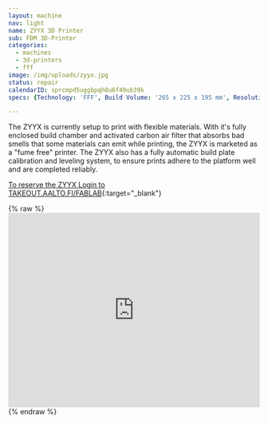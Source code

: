 ```yaml
---
layout: machine
nav: light
name: ZYYX 3D Printer
sub: FDM 3D-Printer
categories:
  - machines
  - 3d-printers
  - fff
image: /img/uploads/zyyx.jpg
status: repair
calendarID: sprcmpd5uggbpqh8u6f49ub39k
specs: {Technology: 'FFF', Build Volume: '265 x 225 x 195 mm', Resolution: '50 microns', Materials: 'Ninja Flex, Polyflex, ABS', File Formats: '.stl .x3g', Software: 'Simplify3D'}

---
```


The ZYYX is currently setup to print with flexible materials.
With it's fully enclosed build chamber and activated carbon air filter that absorbs bad smells that some materials can emit while printing, the ZYYX is marketed as a "fume free" printer. The ZYYX also has a fully automatic build plate calibration and leveling system, to ensure prints adhere to the platform well and are completed reliably.

[To reserve the ZYYX Login to TAKEOUT.AALTO.FI/FABLAB](https://takeout.aalto.fi/606017){:target="_blank"}

{% raw %} <iframe src="https://takeout.aalto.fi/embed/606017" width="100%" height="390" frameborder="0"></iframe> {% endraw %}
